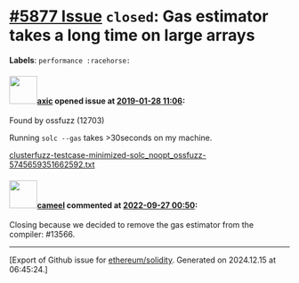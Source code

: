 # [\#5877 Issue](https://github.com/ethereum/solidity/issues/5877) `closed`: Gas estimator takes a long time on large arrays
**Labels**: `performance :racehorse:`


#### <img src="https://avatars.githubusercontent.com/u/20340?v=4" width="50">[axic](https://github.com/axic) opened issue at [2019-01-28 11:06](https://github.com/ethereum/solidity/issues/5877):

Found by ossfuzz (12703)

Running `solc --gas` takes >30seconds on my machine.

[clusterfuzz-testcase-minimized-solc_noopt_ossfuzz-5745659351662592.txt](https://github.com/ethereum/solidity/files/2802613/clusterfuzz-testcase-minimized-solc_noopt_ossfuzz-5745659351662592.txt)


#### <img src="https://avatars.githubusercontent.com/u/137030?v=4" width="50">[cameel](https://github.com/cameel) commented at [2022-09-27 00:50](https://github.com/ethereum/solidity/issues/5877#issuecomment-1258831224):

Closing because we decided to remove the gas estimator from the compiler: #13566.


-------------------------------------------------------------------------------



[Export of Github issue for [ethereum/solidity](https://github.com/ethereum/solidity). Generated on 2024.12.15 at 06:45:24.]
